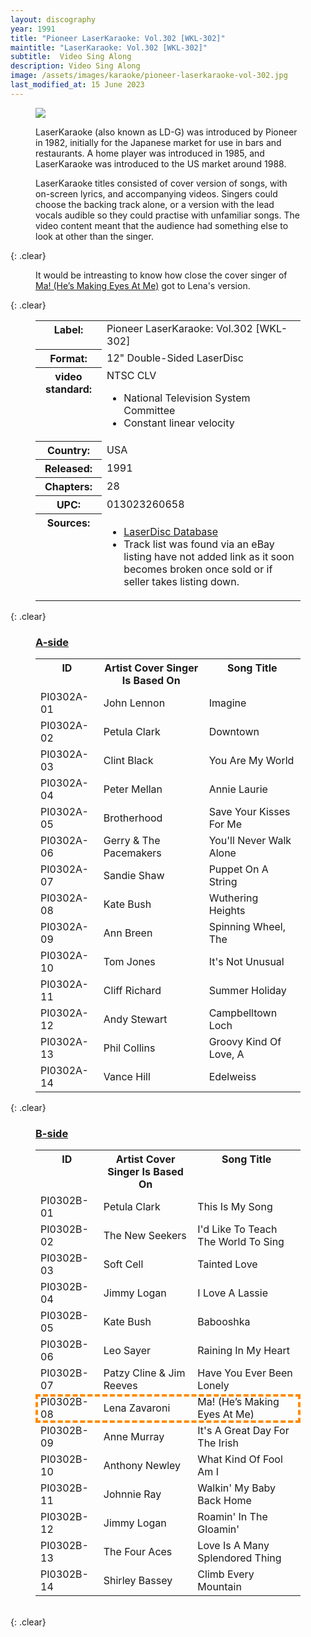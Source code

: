 ```yaml
---
layout: discography
year: 1991
title: "Pioneer LaserKaraoke: Vol.302 [WKL-302]"
maintitle: "LaserKaraoke: Vol.302 [WKL-302]"
subtitle:  Video Sing Along
description: Video Sing Along
image: /assets/images/karaoke/pioneer-laserkaraoke-vol-302.jpg
last_modified_at: 15 June 2023
---
```


<figure class="fig1">
<img src="{{ page.image }}" class="full-width" />
</figure>

<figure class="fig2">
<p>LaserKaraoke (also known as LD-G) was introduced by Pioneer in 1982, initially for the Japanese market for use in bars and restaurants. A home player was introduced in 1985, and LaserKaraoke was introduced to the US market around 1988.</p>
<p>LaserKaraoke titles consisted of cover version of songs, with on-screen lyrics, and accompanying videos. Singers could choose the backing track alone, or a version with the lead vocals audible so they could practise with unfamiliar songs. The video content meant that the audience had something else to look at other than the singer.</p>
</figure>

{: .clear}

<figure class="fig3">
<p>It would be intreasting to know how close the cover singer of <a href="#lz">Ma! (He’s Making Eyes At Me)</a> got to Lena's version.</p>
</figure>

{: .clear}

<figure class="fig3">
<table>
<tr><th style="width:25%;">Label:</th><td>Pioneer LaserKaraoke: Vol.302 [WKL-302]</td></tr>
<tr><th>Format:</th><td>12" Double-Sided LaserDisc</td></tr>
<tr><th>video standard:</th><td>NTSC CLV
<ul>
<li>National Television System Committee</li>
<li>Constant linear velocity</li>
</ul></td></tr>
<tr><th>Country:</th><td>USA</td></tr>
<tr><th>Released:</th><td>1991</td></tr>
<tr><th>Chapters:</th><td>28</td></tr>
<tr><th>UPC:</th><td>013023260658</td></tr>
<tr><th>Sources:</th><td>
<ul>
<li><a class="external-link" href="https://www.lddb.com/laserdisc/20844/WKL-302/LaserKaraoke:-vol.302">LaserDisc Database</a></li>
<li>Track list was found via an eBay listing have not added link as it soon becomes broken once sold or if seller takes listing down.</li>
</ul>
</td></tr>
</table>
</figure>

{: .clear}

<figure class="fig3">
<h3 id="a-side"><a href="#a-side">A-side</a></h3>
<table>
<tr><th>ID</th><th>Artist Cover Singer Is Based On</th><th>Song Title</th></tr>
<tr><td>PI0302A-01</td><td>John Lennon</td><td>Imagine</td></tr>
<tr><td>PI0302A-02</td><td>Petula Clark</td><td>Downtown</td></tr>
<tr><td>PI0302A-03</td><td>Clint Black</td><td>You Are My World</td></tr>
<tr><td>PI0302A-04</td><td>Peter Mellan</td><td>Annie Laurie</td></tr>
<tr><td>PI0302A-05</td><td>Brotherhood</td><td>Save Your Kisses For Me</td></tr>
<tr><td>PI0302A-06</td><td>Gerry & The Pacemakers</td><td>You'll Never Walk Alone</td></tr>
<tr><td>PI0302A-07</td><td>Sandie Shaw</td><td>Puppet On A String</td></tr>
<tr><td>PI0302A-08</td><td>Kate Bush</td><td>Wuthering Heights</td></tr>
<tr><td>PI0302A-09</td><td>Ann Breen</td><td>Spinning Wheel, The</td></tr>
<tr><td>PI0302A-10</td><td>Tom Jones</td><td>It's Not Unusual</td></tr>
<tr><td>PI0302A-11</td><td>Cliff Richard</td><td>Summer Holiday</td></tr>
<tr><td>PI0302A-12</td><td>Andy Stewart</td><td>Campbelltown Loch</td></tr>
<tr><td>PI0302A-13</td><td>Phil Collins</td><td>Groovy Kind Of Love, A</td></tr>
<tr><td>PI0302A-14</td><td>Vance Hill</td><td>Edelweiss</td></tr>
</table>
</figure>

{: .clear}

<figure class="fig3">
<h3 id="b-side"><a href="#b-side">B-side</a></h3>
<table>
<tr><th>ID</th><th>Artist Cover Singer Is Based On</th><th>Song Title</th></tr>
<tr><td>PI0302B-01</td><td>Petula Clark</td><td>This Is My Song</td></tr>
<tr><td>PI0302B-02</td><td>The New Seekers</td><td>I'd Like To Teach The World To Sing</td></tr>
<tr><td>PI0302B-03</td><td>Soft Cell</td><td>Tainted Love</td></tr>
<tr><td>PI0302B-04</td><td>Jimmy Logan</td><td>I Love A Lassie</td></tr>
<tr><td>PI0302B-05</td><td>Kate Bush</td><td>Babooshka</td></tr>
<tr><td>PI0302B-06</td><td>Leo Sayer</td><td>Raining In My Heart</td></tr>
<tr><td>PI0302B-07</td><td>Patzy Cline & Jim Reeves</td><td>Have You Ever Been Lonely</td></tr>
<tr style="outline: 4px dashed darkorange; outline-offset: -4px;" id="lz"><td>PI0302B-08</td><td>Lena Zavaroni</td><td>Ma! (He’s Making Eyes At Me)</td></tr>
<tr><td>PI0302B-09</td><td>Anne Murray</td><td>It's A Great Day For The Irish</td></tr>
<tr><td>PI0302B-10</td><td>Anthony Newley</td><td>What Kind Of Fool Am I</td></tr>
<tr><td>PI0302B-11</td><td>Johnnie Ray</td><td>Walkin' My Baby Back Home</td></tr>
<tr><td>PI0302B-12</td><td>Jimmy Logan</td><td>Roamin' In The Gloamin'</td></tr>
<tr><td>PI0302B-13</td><td>The Four Aces</td><td>Love Is A Many Splendored Thing</td></tr>
<tr><td>PI0302B-14</td><td>Shirley Bassey</td><td>Climb Every Mountain</td></tr>
</table>
</figure>

<br />{: .clear}

<style>
th {vertical-align:top;}
</style>
